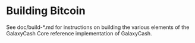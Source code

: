 Building Bitcoin
================

See doc/build-*.md for instructions on building the various
elements of the GalaxyCash Core reference implementation of GalaxyCash.
